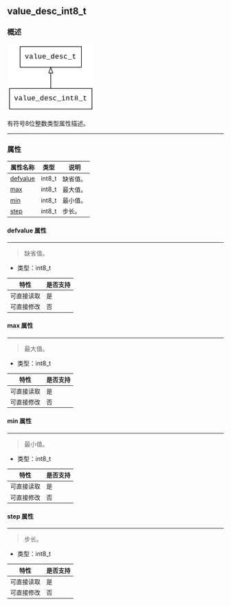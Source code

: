## value\_desc\_int8\_t
### 概述
![image](images/value_desc_int8_t_0.png)

 有符号8位整数类型属性描述。


----------------------------------
### 属性
<p id="value_desc_int8_t_properties">

| 属性名称 | 类型 | 说明 | 
| -------- | ----- | ------------ | 
| <a href="#value_desc_int8_t_defvalue">defvalue</a> | int8\_t | 缺省值。 |
| <a href="#value_desc_int8_t_max">max</a> | int8\_t | 最大值。 |
| <a href="#value_desc_int8_t_min">min</a> | int8\_t | 最小值。 |
| <a href="#value_desc_int8_t_step">step</a> | int8\_t | 步长。 |
#### defvalue 属性
-----------------------
> <p id="value_desc_int8_t_defvalue"> 缺省值。



* 类型：int8\_t

| 特性 | 是否支持 |
| -------- | ----- |
| 可直接读取 | 是 |
| 可直接修改 | 否 |
#### max 属性
-----------------------
> <p id="value_desc_int8_t_max"> 最大值。



* 类型：int8\_t

| 特性 | 是否支持 |
| -------- | ----- |
| 可直接读取 | 是 |
| 可直接修改 | 否 |
#### min 属性
-----------------------
> <p id="value_desc_int8_t_min"> 最小值。



* 类型：int8\_t

| 特性 | 是否支持 |
| -------- | ----- |
| 可直接读取 | 是 |
| 可直接修改 | 否 |
#### step 属性
-----------------------
> <p id="value_desc_int8_t_step"> 步长。



* 类型：int8\_t

| 特性 | 是否支持 |
| -------- | ----- |
| 可直接读取 | 是 |
| 可直接修改 | 否 |
